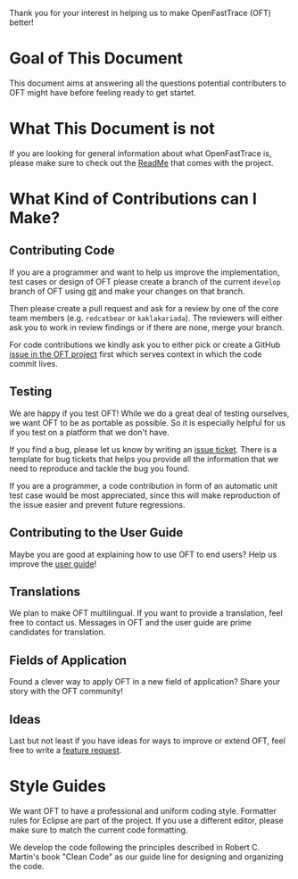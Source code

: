 Thank you for your interest in helping us to make OpenFastTrace (OFT) better!

# Goal of This Document
This document aims at answering all the questions potential contributers to OFT might have before feeling ready to get startet.

# What This Document is not
If you are looking for general information about what OpenFastTrace is, please make sure to check out the [ReadMe](./README.md) that comes with the project.

# What Kind of Contributions can I Make?

## Contributing Code
If you are a programmer and want to help us improve the implementation, test cases or design of OFT please create a branch of the current `develop` branch of OFT using [git](https://git-scm.com/) and make your changes on that branch.

Then please create a pull request and ask for a review by one of the core team members (e.g. `redcatbear` or `kaklakariada`).
The reviewers will either ask you to work in review findings or if there are none, merge your branch.

For code contributions we kindly ask you to either pick or create a GitHub [issue in the OFT project](https://github.com/itsallcode/openfasttrace/issues) first which serves context in which the code commit lives.

## Testing
We are happy if you test OFT! While we do a great deal of testing ourselves, we want OFT to be as portable as possible. So it is especially helpful for us if you test on a platform that we don't have.

If you find a bug, please let us know by writing an [issue ticket](https://github.com/itsallcode/openfasttrace/issues/new?template=Bug_report.md). There is a template for bug tickets that helps you provide all the information that we need to reproduce and tackle the bug you found.

If you are a programmer, a code contribution in form of an automatic unit test case would be most appreciated, since this will make reproduction of the issue easier and prevent future regressions.

## Contributing to the User Guide
Maybe you are good at explaining how to use OFT to end users? Help us improve the [user guide](doc/user_guide.md)!

## Translations
We plan to make OFT multilingual. If you want to provide a translation, feel free to contact us. Messages in OFT and the user guide are prime candidates for translation.

## Fields of Application
Found a clever way to apply OFT in a new field of application? Share your story with the OFT community!

## Ideas
Last but not least if you have ideas for ways to improve or extend OFT, feel free to write a [feature request](https://github.com/itsallcode/openfasttrace/issues/new?template=Feature_request.md).

# Style Guides
We want OFT to have a professional and uniform coding style. Formatter rules for Eclipse are part of the project. If you use a different editor, please make sure to match the current code formatting.

We develop the code following the principles described in Robert C. Martin's book "Clean Code" as our guide line for designing and organizing the code.
